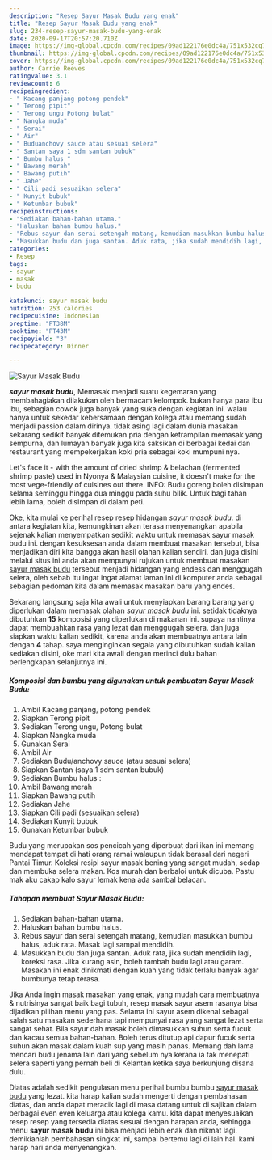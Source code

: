 ```yaml
---
description: "Resep Sayur Masak Budu yang enak"
title: "Resep Sayur Masak Budu yang enak"
slug: 234-resep-sayur-masak-budu-yang-enak
date: 2020-09-17T20:57:20.710Z
image: https://img-global.cpcdn.com/recipes/09ad122176e0dc4a/751x532cq70/sayur-masak-budu-foto-resep-utama.jpg
thumbnail: https://img-global.cpcdn.com/recipes/09ad122176e0dc4a/751x532cq70/sayur-masak-budu-foto-resep-utama.jpg
cover: https://img-global.cpcdn.com/recipes/09ad122176e0dc4a/751x532cq70/sayur-masak-budu-foto-resep-utama.jpg
author: Carrie Reeves
ratingvalue: 3.1
reviewcount: 6
recipeingredient:
- " Kacang panjang potong pendek"
- " Terong pipit"
- " Terong ungu Potong bulat"
- " Nangka muda"
- " Serai"
- " Air"
- " Buduanchovy sauce atau sesuai selera"
- " Santan saya 1 sdm santan bubuk"
- " Bumbu halus "
- " Bawang merah"
- " Bawang putih"
- " Jahe"
- " Cili padi sesuaikan selera"
- " Kunyit bubuk"
- " Ketumbar bubuk"
recipeinstructions:
- "Sediakan bahan-bahan utama."
- "Haluskan bahan bumbu halus."
- "Rebus sayur dan serai setengah matang, kemudian masukkan bumbu halus, aduk rata. Masak lagi sampai mendidih."
- "Masukkan budu dan juga santan. Aduk rata, jika sudah mendidih lagi, koreksi rasa. Jika kurang asin, boleh tambah budu lagi atau garam. Masakan ini enak dinikmati dengan kuah yang tidak terlalu banyak agar bumbunya tetap terasa."
categories:
- Resep
tags:
- sayur
- masak
- budu

katakunci: sayur masak budu 
nutrition: 253 calories
recipecuisine: Indonesian
preptime: "PT38M"
cooktime: "PT43M"
recipeyield: "3"
recipecategory: Dinner

---
```



![Sayur Masak Budu](https://img-global.cpcdn.com/recipes/09ad122176e0dc4a/751x532cq70/sayur-masak-budu-foto-resep-utama.jpg)

<b><i>sayur masak budu</i></b>, Memasak menjadi suatu kegemaran yang membahagiakan dilakukan oleh bermacam kelompok. bukan hanya para ibu ibu, sebagian cowok juga banyak yang suka dengan kegiatan ini. walau hanya untuk sekedar kebersamaan dengan kolega atau memang sudah menjadi passion dalam dirinya. tidak asing lagi dalam dunia masakan sekarang sedikit banyak ditemukan pria dengan ketrampilan memasak yang sempurna, dan lumayan banyak juga kita saksikan di berbagai kedai dan restaurant yang mempekerjakan koki pria sebagai koki mumpuni nya.

Let&#39;s face it - with the amount of dried shrimp &amp; belachan (fermented shrimp paste) used in Nyonya &amp; Malaysian cuisine, it doesn&#39;t make for the most vege-friendly of cuisines out there. INFO: Budu goreng boleh disimpan selama seminggu hingga dua minggu pada suhu bilik. Untuk bagi tahan lebih lama, boleh disImpan di dalam peti.

Oke, kita mulai ke perihal resep resep hidangan <i>sayur masak budu</i>. di antara kegiatan kita, kemungkinan akan terasa menyenangkan apabila sejenak kalian menyempatkan sedikit waktu untuk memasak sayur masak budu ini. dengan kesuksesan anda dalam membuat masakan tersebut, bisa menjadikan diri kita bangga akan hasil olahan kalian sendiri. dan juga disini melalui situs ini anda akan mempunyai rujukan untuk membuat masakan <u>sayur masak budu</u> tersebut menjadi hidangan yang endess dan menggugah selera, oleh sebab itu ingat ingat alamat laman ini di komputer anda sebagai sebagian pedoman kita dalam memasak masakan baru yang endes.


Sekarang langsung saja kita awali untuk menyiapkan barang barang yang diperlukan dalam memasak olahan <u><i>sayur masak budu</i></u> ini. setidak tidaknya dibutuhkan <b>15</b> komposisi yang diperlukan di makanan ini. supaya nantinya dapat membuahkan rasa yang lezat dan menggugah selera. dan juga siapkan waktu kalian sedikit, karena anda akan membuatnya antara lain dengan <b>4</b> tahap. saya menginginkan segala yang dibutuhkan sudah kalian sediakan disini, oke mari kita awali dengan merinci dulu bahan perlengkapan selanjutnya ini.

<!--inarticleads1-->

##### Komposisi dan bumbu yang digunakan untuk pembuatan Sayur Masak Budu:

1. Ambil  Kacang panjang, potong pendek
1. Siapkan  Terong pipit
1. Sediakan  Terong ungu, Potong bulat
1. Siapkan  Nangka muda
1. Gunakan  Serai
1. Ambil  Air
1. Sediakan  Budu/anchovy sauce (atau sesuai selera)
1. Siapkan  Santan (saya 1 sdm santan bubuk)
1. Sediakan  Bumbu halus :
1. Ambil  Bawang merah
1. Siapkan  Bawang putih
1. Sediakan  Jahe
1. Siapkan  Cili padi (sesuaikan selera)
1. Sediakan  Kunyit bubuk
1. Gunakan  Ketumbar bubuk


Budu yang merupakan sos pencicah yang diperbuat dari ikan ini memang mendapat tempat di hati orang ramai walaupun tidak berasal dari negeri Pantai Timur. Koleksi resipi sayur masak bening yang sangat mudah, sedap dan membuka selera makan. Kos murah dan berbaloi untuk dicuba. Pastu mak aku cakap kalo sayur lemak kena ada sambal belacan. 

<!--inarticleads2-->

##### Tahapan membuat Sayur Masak Budu:

1. Sediakan bahan-bahan utama.
1. Haluskan bahan bumbu halus.
1. Rebus sayur dan serai setengah matang, kemudian masukkan bumbu halus, aduk rata. Masak lagi sampai mendidih.
1. Masukkan budu dan juga santan. Aduk rata, jika sudah mendidih lagi, koreksi rasa. Jika kurang asin, boleh tambah budu lagi atau garam. Masakan ini enak dinikmati dengan kuah yang tidak terlalu banyak agar bumbunya tetap terasa.


Jika Anda ingin masak masakan yang enak, yang mudah cara membuatnya &amp; nutrisinya sangat baik bagi tubuh, resep masak sayur asem rasanya bisa dijadikan pilihan menu yang pas. Selama ini sayur asem dikenal sebagai salah satu masakan sederhana tapi mempunyai rasa yang sangat lezat serta sangat sehat. Bila sayur dah masak boleh dimasukkan suhun serta fucuk dan kacau semua bahan-bahan. Boleh terus ditutup api dapur fucuk serta suhun akan masak dalam kuah sup yang masih panas. Memang dah lama mencari budu jenama lain dari yang sebelum nya kerana ia tak menepati selera saperti yang pernah beli di Kelantan ketika saya berkunjung disana dulu. 

Diatas adalah sedikit pengulasan menu perihal bumbu bumbu <u>sayur masak budu</u> yang lezat. kita harap kalian sudah mengerti dengan pembahasan diatas, dan anda dapat meracik lagi di masa datang untuk di sajikan dalam berbagai even even keluarga atau kolega kamu. kita dapat menyesuaikan resep resep yang tersedia diatas sesuai dengan harapan anda, sehingga menu <b>sayur masak budu</b> ini bisa menjadi lebih enak dan nikmat lagi. demikianlah pembahasan singkat ini, sampai bertemu lagi di lain hal. kami harap hari anda menyenangkan.
